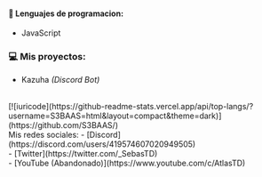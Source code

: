 #### 🔧 Lenguajes de programacion:
- JavaScript

### 💻 Mis proyectos:
- Kazuha *(Discord Bot)*

<br>
[![iuricode](https://github-readme-stats.vercel.app/api/top-langs/?username=S3BAAS=html&layout=compact&theme=dark)](https://github.com/S3BAAS/)
<br>
Mis redes sociales: 
- [Discord](https://discord.com/users/419574607020949505)<br>
- [Twitter](https://twitter.com/_SebasTD)<br>
- [YouTube (Abandonado)](https://www.youtube.com/c/AtlasTD)<br>

